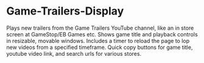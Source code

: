 # Game-Trailers-Display
Plays new trailers from the Game Trailers YouTube channel, like an in store screen at GameStop/EB Games etc.
Shows game title and playback controls in resizable, movable windows. Includes a timer to reload the page to lop new videos from a specified timeframe.
Quick copy buttons for game title, youtube video link, and search urls for various stores.
